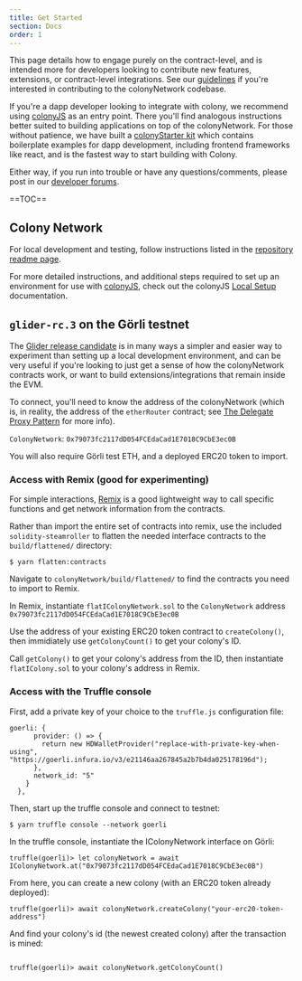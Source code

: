 ```yaml
---
title: Get Started
section: Docs
order: 1
---
```

This page details how to engage purely on the contract-level, and is intended more for developers looking to contribute new features, extensions, or contract-level integrations. See our [guidelines](https://github.com/JoinColony/colonyNetwork/blob/develop/docs/CONTRIBUTING.md) if you're interested in contributing to the colonyNetwork codebase.

If you're a dapp developer looking to integrate with colony, we recommend using [colonyJS](/colonyjs/intro-welcome/) as an entry point. There you'll find analogous instructions better suited to building applications on top of the colonyNetwork. For those without patience, we have built a [colonyStarter kit](/colonystarter/docs-overview/) which contains boilerplate examples for dapp development, including frontend frameworks like react, and is the fastest way to start building with Colony.

Either way, if you run into trouble or have any questions/comments, please post in our [developer forums](https://build.colony.io/).

==TOC==

## Colony Network

For local development and testing, follow instructions listed in the [repository readme page](https://github.com/JoinColony/colonyNetwork/blob/develop/docs/README.md).

For more detailed instructions, and additional steps required to set up an environment for use with [colonyJS](https://github.com/JoinColony/colonyJS), check out the colonyJS [Local Setup](/colonyjs/intro-local-setup/) documentation.

## `glider-rc.3` on the Görli testnet

The [Glider release candidate](https://github.com/JoinColony/colonyNetwork/releases/tag/glider-rc.3) is in many ways a simpler and easier way to experiment than setting up a local development environment, and can be very useful if you're looking to just get a sense of how the colonyNetwork contracts work, or want to build extensions/integrations that remain inside the EVM.

To connect, you'll need to know the address of the colonyNetwork (which is, in reality, the address of the `etherRouter` contract; see [The Delegate Proxy Pattern](/colonynetwork/docs-upgrade-design/) for more info).

`ColonyNetwork`: `0x79073fc2117dD054FCEdaCad1E7018C9CbE3ec0B`

You will also require Görli test ETH, and a deployed ERC20 token to import.

### Access with Remix (good for experimenting)

For simple interactions, [Remix](http://remix-alpha.ethereum.org/) is a good lightweight way to call specific functions and get network information from the contracts.

Rather than import the entire set of contracts into remix, use the included `solidity-steamroller` to flatten the needed interface contracts to the `build/flattened/` directory:

```
$ yarn flatten:contracts
```

Navigate to `colonyNetwork/build/flattened/` to find the contracts you need to import to Remix.

In Remix, instantiate `flatIColonyNetwork.sol` to the `ColonyNetwork` address `0x79073fc2117dD054FCEdaCad1E7018C9CbE3ec0B`

Use the address of your existing ERC20 token contract to `createColony()`, then immidiately use `getColonyCount()` to get your colony's ID.

Call `getColony()` to get your colony's address from the ID, then instantiate `flatIColony.sol` to your colony's address in Remix.


### Access with the Truffle console

First, add a private key of your choice to the `truffle.js` configuration file:
```
goerli: {
      provider: () => {
        return new HDWalletProvider("replace-with-private-key-when-using", "https://goerli.infura.io/v3/e21146aa267845a2b7b4da025178196d");
      },
      network_id: "5"
    }
  },
```

Then, start up the truffle console and connect to testnet:
```
$ yarn truffle console --network goerli
```
In the truffle console, instantiate the IColonyNetwork interface on Görli:
```
truffle(goerli)> let colonyNetwork = await IColonyNetwork.at("0x79073fc2117dD054FCEdaCad1E7018C9CbE3ec0B")

```
From here, you can create a new colony (with an ERC20 token already deployed):
```
truffle(goerli)> await colonyNetwork.createColony("your-erc20-token-address")
```
And find your colony's id (the newest created colony) after the transaction is mined:
```

truffle(goerli)> await colonyNetwork.getColonyCount()
```